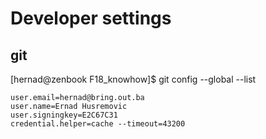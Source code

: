 # Developer settings


## git


[hernad@zenbook F18_knowhow]$ git config --global --list

    user.email=hernad@bring.out.ba
    user.name=Ernad Husremovic
    user.signingkey=E2C67C31
    credential.helper=cache --timeout=43200

